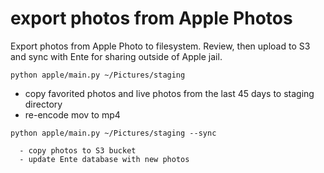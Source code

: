 # export photos from Apple Photos

Export photos from Apple Photo to filesystem. Review, then upload to S3
and sync with Ente for sharing outside of Apple jail.

`python apple/main.py ~/Pictures/staging`

  - copy favorited photos and live photos from the last 45 days to staging directory
  - re-encode mov to mp4

`python apple/main.py ~/Pictures/staging --sync`
    
      - copy photos to S3 bucket
      - update Ente database with new photos


    
